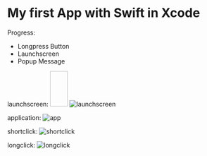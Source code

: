 # My first App with Swift in Xcode
 
 Progress:
 - Longpress Button
 - Launchscreen
 - Popup Message

launchscreen:
<img width="40" height="80">
![launchscreen](./files/launchscreen.png)
</img>

application:
![app](./files/app.png)

shortclick:
![shortclick](./files/shortclick.png)

longclick:
![longclick](./files/longclick.png)

